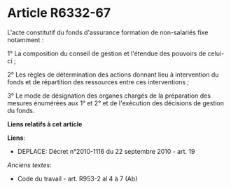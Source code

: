 # Article R6332-67

L'acte constitutif du fonds d'assurance formation de non-salariés fixe notamment :

1° La composition du conseil de gestion et l'étendue des pouvoirs de celui-ci ;

2° Les règles de détermination des actions donnant lieu à intervention du fonds et de répartition des ressources entre ces
interventions ;

3° Le mode de désignation des organes chargés de la préparation des mesures énumérées aux 1° et 2° et de l'exécution des
décisions de gestion du fonds.

**Liens relatifs à cet article**

**Liens**:

  - DEPLACE: Décret n°2010-1116 du 22 septembre 2010 - art. 19

_Anciens textes_:

  - Code du travail - art. R953-2 al 4 à 7 (Ab)
